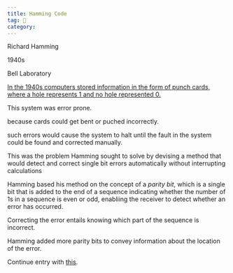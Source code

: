 ```yaml
---
title: Hamming Code
tag: 🌱 
category: 
---
```


Richard Hamming

1940s 

Bell Laboratory

[In the 1940s computers stored information in the form of punch cards, where a hole represents 1 and no hole represented 0. ](https://www.khanacademy.org/computing/computer-science/informationtheory/moderninfotheory/v/testtest)

This system was error prone. 

because cards could get bent or puched incorrectly.

such errors would cause the system to halt until the fault in the system could be found and corrected manually.

This was the problem Hamming sought to solve by devising a method that would detect and correct single bit errors automatically without interrupting calculations

Hamming based his method on the concept of a *parity bit*, which is a single bit that is added to the end of a sequence indicating whether the number of 1s in a sequence is even or odd, enabliing the receiver to detect whether an error has occurred.

Correcting the error entails knowing which part of the sequence is incorrect.

Hamming added more parity bits to convey information about the location of the error. 

Continue entry with [this](https://www.sciencedirect.com/topics/physics-and-astronomy/channel-capacity#:~:text=The%20channel%20capacity%2C%20C%2C%20is,of%20error%20is%20arbitrarily%20small.).